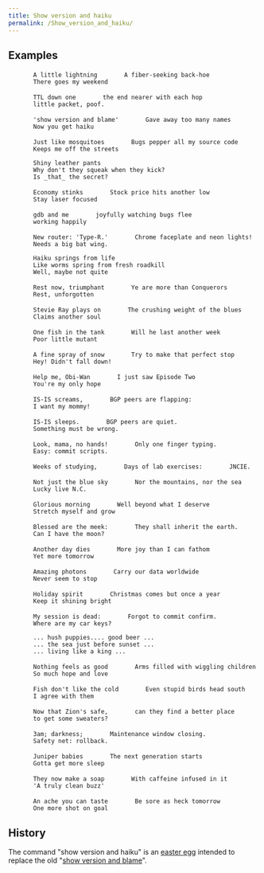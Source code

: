 ```yaml
---
title: Show version and haiku
permalink: /Show_version_and_haiku/
---
```


Examples
--------

`       A little lightning`
`       A fiber-seeking back-hoe`
`       There goes my weekend`

`       TTL down one`
`       the end nearer with each hop`
`       little packet, poof.`

`       'show version and blame'`
`       Gave away too many names`
`       Now you get haiku`

`       Just like mosquitoes`
`       Bugs pepper all my source code`
`       Keeps me off the streets`

`       Shiny leather pants`
`       Why don't they squeak when they kick?`
`       Is _that_ the secret?`

`       Economy stinks`
`       Stock price hits another low`
`       Stay laser focused`

`       gdb and me`
`       joyfully watching bugs flee`
`       working happily`

`       New router: 'Type-R.'`
`       Chrome faceplate and neon lights!`
`       Needs a big bat wing.`

`       Haiku springs from life`
`       Like worms spring from fresh roadkill`
`       Well, maybe not quite`

`       Rest now, triumphant`
`       Ye are more than Conquerors`
`       Rest, unforgotten`

`       Stevie Ray plays on`
`       The crushing weight of the blues`
`       Claims another soul`

`       One fish in the tank`
`       Will he last another week`
`       Poor little mutant`

`       A fine spray of snow`
`       Try to make that perfect stop`
`       Hey! Didn't fall down!`

`       Help me, Obi-Wan`
`       I just saw Episode Two`
`       You're my only hope`

`       IS-IS screams,`
`       BGP peers are flapping:`
`       I want my mommy!`

`       IS-IS sleeps.`
`       BGP peers are quiet.`
`       Something must be wrong.`

`       Look, mama, no hands!`
`       Only one finger typing.`
`       Easy: commit scripts.`

`       Weeks of studying,`
`       Days of lab exercises:`
`       JNCIE.`

`       Not just the blue sky`
`       Nor the mountains, nor the sea`
`       Lucky live N.C.`

`       Glorious morning`
`       Well beyond what I deserve`
`       Stretch myself and grow`

`       Blessed are the meek:`
`       They shall inherit the earth.`
`       Can I have the moon?`

`       Another day dies`
`       More joy than I can fathom`
`       Yet more tomorrow`

`       Amazing photons`
`       Carry our data worldwide`
`       Never seem to stop`

`       Holiday spirit`
`       Christmas comes but once a year`
`       Keep it shining bright`

`       My session is dead:`
`       Forgot to commit confirm.`
`       Where are my car keys?`

`       ... hush puppies.... good beer ...`
`       ... the sea just before sunset ...`
`       ... living like a king ...`

`       Nothing feels as good`
`       Arms filled with wiggling children`
`       So much hope and love`

`       Fish don't like the cold`
`       Even stupid birds head south`
`       I agree with them`

`       Now that Zion's safe,`
`       can they find a better place`
`       to get some sweaters?`

`       3am; darkness;`
`       Maintenance window closing.`
`       Safety net: rollback.`

`       Juniper babies`
`       The next generation starts`
`       Gotta get more sleep`

`       They now make a soap`
`       With caffeine infused in it`
`       'A truly clean buzz'`

`       An ache you can taste`
`       Be sore as heck tomorrow`
`       One more shot on goal`

History
-------

The command "show version and haiku" is an [easter egg](/easter_egg "wikilink") intended to replace the old "[show version and blame](/show_version_and_blame "wikilink")".